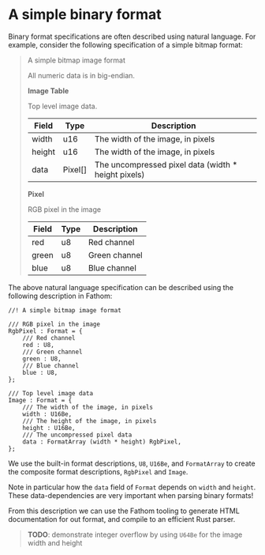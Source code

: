 # A simple binary format

Binary format specifications are often described using natural language.
For example, consider the following specification of a simple bitmap format:

> A simple bitmap image format
>
> All numeric data is in big-endian.
>
> **Image Table**
>
> Top level image data.
>
> | Field | Type | Description |
> | ----- | ---- | ----------- |
> | width | u16  | The width of the image, in pixels |
> | height | u16  | The width of the image, in pixels |
> | data | Pixel[] | The uncompressed pixel data (width * height pixels) |
>
> **Pixel**
>
> RGB pixel in the image
>
> | Field | Type | Description |
> | ----- | ---- | ----------- |
> | red | u8 | Red channel |
> | green | u8 | Green channel |
> | blue | u8 | Blue channel |
>

The above natural language specification can be described using the following description in Fathom:

```fathom
//! A simple bitmap image format

/// RGB pixel in the image
RgbPixel : Format = {
    /// Red channel
    red : U8,
    /// Green channel
    green : U8,
    /// Blue channel
    blue : U8,
};

/// Top level image data
Image : Format = {
    /// The width of the image, in pixels
    width : U16Be,
    /// The height of the image, in pixels
    height : U16Be,
    /// The uncompressed pixel data
    data : FormatArray (width * height) RgbPixel,
};
```

We use the built-in format descriptions, `U8`, `U16Be`, and `FormatArray` to create the composite format descriptions, `RgbPixel` and `Image`.

Note in particular how the `data` field of `Format` depends on `width` and `height`.
These data-dependencies are very important when parsing binary formats!

From this description we can use the Fathom tooling to generate HTML documentation for out format,
and compile to an efficient Rust parser.

> **TODO**: demonstrate integer overflow by using `U64Be` for the image width and height
